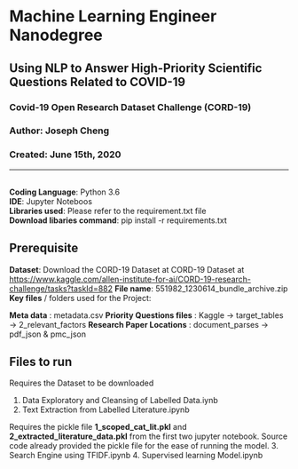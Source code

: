 # Machine Learning Engineer Nanodegree
## Using NLP to Answer High-Priority Scientific Questions Related to COVID-19
### Covid-19 Open Research Dataset Challenge (CORD-19)
### Author: Joseph Cheng
### Created: June 15th, 2020
______________________________________________________________________________
<br>**Coding Language**: Python 3.6
<br>**IDE**: Jupyter Noteboos
<br>**Libraries used**: Please refer to the requirement.txt file
<br>**Download libaries command**: pip install -r requirements.txt

## Prerequisite
**Dataset**: Download the CORD-19 Dataset at CORD-19 Dataset at https://www.kaggle.com/allen-institute-for-ai/CORD-19-research-challenge/tasks?taskId=882
**File name**: 551982_1230614_bundle_archive.zip
**Key files** / folders used for the Project:

**Meta data**                : metadata.csv
**Priority Questions files** : Kaggle -> target_tables -> 2_relevant_factors
**Research Paper Locations**    : document_parses -> pdf_json & pmc_json

## Files to run
Requires the Dataset to be downloaded
1. Data Exploratory and Cleansing of Labelled Data.iynb
2. Text Extraction from Labelled Literature.ipynb

Requires the pickle file **1_scoped_cat_lit.pkl** and **2_extracted_literature_data.pkl** from the first two jupyter notebook.
Source code already provided the pickle file for the ease of running the model.
3. Search Engine using TFIDF.ipynb
4. Supervised learning Model.ipynb
